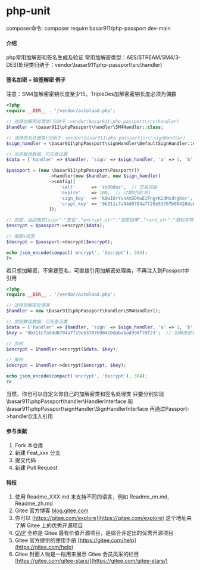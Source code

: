 # php-unit

composer命令:  composer require basar911/php-passport dev-main

#### 介绍
php常用加解密和签名生成及验证
常用加解密类型：AES/STREAM/SM4/3-DES(处理类归纳于：vendor\basar911\php-passport\src\handler)

#### 签名加密 + 验签解密 例子

注意：SM4加解密密钥长度至少15，TripleDes加解密密钥长度必须为偶数

```php
<?php
require __DIR__ . '/vendor/autoload.php';

// 选择加解密处理类(归纳于：vendor\basar911\php-passport\src\handler)
$handler = \basar911\phpPassport\handler\SM4Handler::class;

// 选择签名处理类(归纳于：vendor\basar911\php-passport\src\signHandler)
$sign_handler = \basar911\phpPassport\signHandler\DefaultSignHandler::class;

// 加密数组数据，可任意设置
$data = ['handler' => $handler, 'sign' => $sign_handler, 'a' => 1, 'b' => [['c' => 'as3423'], ['c' => 'sdy54ty45']]];

$passport = (new \basar911\phpPassport\Passport())
                ->handler(new $handler, new $sign_handler)
                ->config([
                    'salt'      => 'ss08dus',  // 签名加盐
                    'expire'    => 100,  // 过期时间(秒)
                    'sign_key'  => 'kQwIOrYvnXmSDkwEiFngrKidMcdrgKor',  // 签名密钥
                    'crypt_key' => '9b311c7a94d0704a7f29e53707b90420dababad398f7df23',  // 加解密密钥， 注意：SM4密钥长度至少15，TripleDes密钥长度必须为偶数
                ]);

// 加密，返回格式[sign":"签名","encrypt_str":"加密结果","rand_str":"随机字符串","timestamp":时间戳]
$encrypt = $passport->encrypt($data);

// 解密+验签
$decrypt = $passport->decrypt($encrypt);

echo json_encode(compact('encrypt', 'decrypt'), 384);
?>
```

若只想加解密，不需要签名，可直接引用加解密处理类，不再注入到Passport中引用
```php
<?php
require __DIR__ . '/vendor/autoload.php';

// 选择加解密处理类
$handler = new \basar911\phpPassport\handler\SM4Handler();

// 加密数组数据，可任意设置
$data = ['handler' => $handler, 'sign' => $sign_handler, 'a' => 1, 'b' => [['c' => 'as3423'], ['c' => 'sdy54ty45']]];
$key = '9b311c7a94d0704a7f29e53707b90420dababad398f7df23';  // 加解密密钥， 注意：SM4密钥长度至少15，TripleDes密钥长度必须为偶数

// 加密
$encrypt = $handler->encrypt($data, $key);

// 解密
$decrypt = $handler->decrypt($encrypt, $key);

echo json_encode(compact('encrypt', 'decrypt'), 384);
?>
```
当然，你也可以自定义你自己的加解密类和签名处理类
只要分别实现\basar911\phpPassport\handler\HandlerInterface
和\basar911\phpPassport\signHandler\SignHandlerInterface
再通过Passport->handler()注入引用

#### 参与贡献

1.  Fork 本仓库
2.  新建 Feat_xxx 分支
3.  提交代码
4.  新建 Pull Request


#### 特技

1.  使用 Readme\_XXX.md 来支持不同的语言，例如 Readme\_en.md, Readme\_zh.md
2.  Gitee 官方博客 [blog.gitee.com](https://blog.gitee.com)
3.  你可以 [https://gitee.com/explore](https://gitee.com/explore) 这个地址来了解 Gitee 上的优秀开源项目
4.  [GVP](https://gitee.com/gvp) 全称是 Gitee 最有价值开源项目，是综合评定出的优秀开源项目
5.  Gitee 官方提供的使用手册 [https://gitee.com/help](https://gitee.com/help)
6.  Gitee 封面人物是一档用来展示 Gitee 会员风采的栏目 [https://gitee.com/gitee-stars/](https://gitee.com/gitee-stars/)
